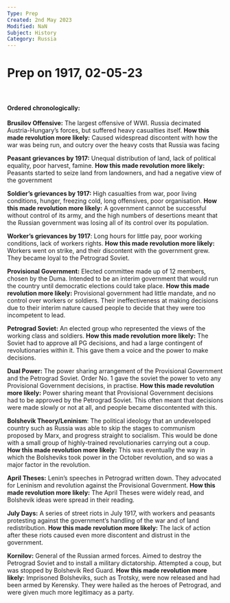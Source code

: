```yaml
---
Type: Prep
Created: 2nd May 2023
Modified: NaN
Subject: History
Category: Russia
---
```


# Prep on 1917, 02-05-23

</br>


#### Ordered chronologically:

**Brusilov Offensive:** The largest offensive of WWI. Russia decimated Austria-Hungary’s forces, but suffered heavy casualties itself. **How this made revolution more likely:** Caused widespread discontent with how the war was being run, and outcry over the heavy costs that Russia was facing

**Peasant grievances by 1917:** Unequal distribution of land, lack of political equality, poor harvest, famine. **How this made revolution more likely:** Peasants started to seize land from landowners, and had a negative view of the government

**Soldier’s grievances by 1917:** High casualties from war, poor living conditions, hunger, freezing cold, long offensives, poor organisation. **How this made revolution more likely:** A government cannot be successful without control of its army, and the high numbers of desertions meant that the Russian government was losing all of its control over its population.

**Worker’s grievances by 1917**: Long hours for little pay, poor working conditions, lack of workers rights. **How this made revolution more likely:** Workers went on strike, and their discontent with the government grew. They became loyal to the Petrograd Soviet.

**Provisional Government:** Elected committee made up of 12 members, chosen by the Duma. Intended to be an interim government that would run the country until democratic elections could take place. **How this made revolution more likely:** Provisional government had little mandate, and no control over workers or soldiers. Their ineffectiveness at making decisions due to their interim nature caused people to decide that they were too incompetent to lead.

**Petrograd Soviet:** An elected group who represented the views of the working class and soldiers. **How this made revolution more likely:** The Soviet had to approve all PG decisions, and had a large contingent of revolutionaries within it. This gave them a voice and the power to make decisions.

**Dual Power:** The power sharing arrangement of the Provisional Government and the Petrograd Soviet. Order No. 1 gave the soviet the power to veto any Provisional Government decisions, in practise. **How this made revolution more likely:** Power sharing meant that Provisional Government decisions had to be approved by the Petrograd Soviet. This often meant that decisions were made slowly or not at all, and people became discontented with this.

**Bolshevik Theory/Leninism**: The political ideology that an undeveloped country such as Russia was able to skip the stages to communism proposed by Marx, and progress straight to socialism. This would be done with a small group of highly-trained revolutionaries carrying out a coup. **How this made revolution more likely:** This was eventually the way in which the Bolsheviks took power in the October revolution, and so was a major factor in the revolution.

**April Theses:** Lenin’s speeches in Petrograd written down. They advocated for Leninism and revolution against the Provisional Government. **How this made revolution more likely:** The April Theses were widely read, and Bolshevik ideas were spread in their reading. 

**July Days:** A series of street riots in July 1917, with workers and peasants protesting against the government’s handling of the war and of land redistribution.
**How this made revolution more likely:** The lack of action after these riots caused even more discontent and distrust in the government.

**Kornilov:** General of the Russian armed forces. Aimed to destroy the Petrograd Soviet and to install a military dictatorship. Attempted a coup, but was stopped by Bolshevik Red Guard. **How this made revolution more likely:** Imprisoned Bolsheviks, such as Trotsky, were now released and had been armed by Kerensky. They were hailed as the heroes of Petrograd, and were given much more legitimacy as a party.